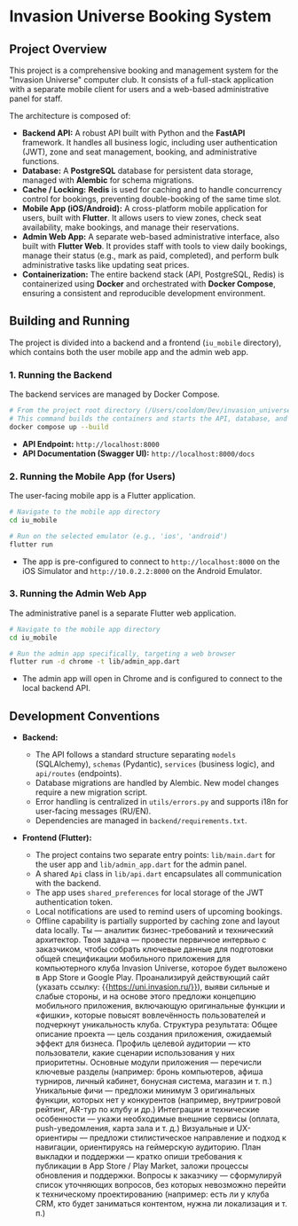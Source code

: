 # Invasion Universe Booking System

## Project Overview

This project is a comprehensive booking and management system for the "Invasion Universe" computer club. It consists of a full-stack application with a separate mobile client for users and a web-based administrative panel for staff.

The architecture is composed of:
*   **Backend API:** A robust API built with Python and the **FastAPI** framework. It handles all business logic, including user authentication (JWT), zone and seat management, booking, and administrative functions.
*   **Database:** A **PostgreSQL** database for persistent data storage, managed with **Alembic** for schema migrations.
*   **Cache / Locking:** **Redis** is used for caching and to handle concurrency control for bookings, preventing double-booking of the same time slot.
*   **Mobile App (iOS/Android):** A cross-platform mobile application for users, built with **Flutter**. It allows users to view zones, check seat availability, make bookings, and manage their reservations.
*   **Admin Web App:** A separate web-based administrative interface, also built with **Flutter Web**. It provides staff with tools to view daily bookings, manage their status (e.g., mark as paid, completed), and perform bulk administrative tasks like updating seat prices.
*   **Containerization:** The entire backend stack (API, PostgreSQL, Redis) is containerized using **Docker** and orchestrated with **Docker Compose**, ensuring a consistent and reproducible development environment.

## Building and Running

The project is divided into a backend and a frontend (`iu_mobile` directory), which contains both the user mobile app and the admin web app.

### 1. Running the Backend

The backend services are managed by Docker Compose.

```bash
# From the project root directory (/Users/cooldom/Dev/invasion_universe)
# This command builds the containers and starts the API, database, and Redis.
docker compose up --build
```

*   **API Endpoint:** `http://localhost:8000`
*   **API Documentation (Swagger UI):** `http://localhost:8000/docs`

### 2. Running the Mobile App (for Users)

The user-facing mobile app is a Flutter application.

```bash
# Navigate to the mobile app directory
cd iu_mobile

# Run on the selected emulator (e.g., 'ios', 'android')
flutter run
```

*   The app is pre-configured to connect to `http://localhost:8000` on the iOS Simulator and `http://10.0.2.2:8000` on the Android Emulator.

### 3. Running the Admin Web App

The administrative panel is a separate Flutter web application.

```bash
# Navigate to the mobile app directory
cd iu_mobile

# Run the admin app specifically, targeting a web browser
flutter run -d chrome -t lib/admin_app.dart
```

*   The admin app will open in Chrome and is configured to connect to the local backend API.

## Development Conventions

*   **Backend:**
    *   The API follows a standard structure separating `models` (SQLAlchemy), `schemas` (Pydantic), `services` (business logic), and `api/routes` (endpoints).
    *   Database migrations are handled by Alembic. New model changes require a new migration script.
    *   Error handling is centralized in `utils/errors.py` and supports i18n for user-facing messages (RU/EN).
    *   Dependencies are managed in `backend/requirements.txt`.

*   **Frontend (Flutter):**
    *   The project contains two separate entry points: `lib/main.dart` for the user app and `lib/admin_app.dart` for the admin panel.
    *   A shared `Api` class in `lib/api.dart` encapsulates all communication with the backend.
    *   The app uses `shared_preferences` for local storage of the JWT authentication token.
    *   Local notifications are used to remind users of upcoming bookings.
    *   Offline capability is partially supported by caching zone and layout data locally.
Ты — аналитик бизнес-требований и технический архитектор. Твоя задача — провести первичное интервью с заказчиком, чтобы собрать ключевые данные для подготовки общей спецификации мобильного приложения для компьютерного клуба Invasion Universe, которое будет выложено в App Store и Google Play. Проанализируй действующий сайт (указать ссылку: {{https://uni.invasion.ru/}}), выяви сильные и слабые стороны, и на основе этого предложи концепцию мобильного приложения, включающую оригинальные функции и «фишки», которые повысят вовлечённость пользователей и подчеркнут уникальность клуба. Структура результата: Общее описание проекта — цель создания приложения, ожидаемый эффект для бизнеса. Профиль целевой аудитории — кто пользователи, какие сценарии использования у них приоритетны. Основные модули приложения — перечисли ключевые разделы (например: бронь компьютеров, афиша турниров, личный кабинет, бонусная система, магазин и т. п.) Уникальные фичи — предложи минимум 3 оригинальных функции, которых нет у конкурентов (например, внутриигровой рейтинг, AR-тур по клубу и др.) Интеграции и технические особенности — укажи необходимые внешние сервисы (оплата, push-уведомления, карта зала и т. д.) Визуальные и UX-ориентиры — предложи стилистическое направление и подход к навигации, ориентируясь на геймерскую аудиторию. План выкладки и поддержки — кратко опиши требования к публикации в App Store / Play Market, заложи процессы обновления и поддержки. Вопросы к заказчику — сформулируй список уточняющих вопросов, без которых невозможно перейти к техническому проектированию (например: есть ли у клуба CRM, кто будет заниматься контентом, нужна ли локализация и т. п.)